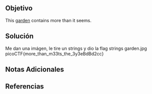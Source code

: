## Objetivo
This [garden](https://jupiter.challenges.picoctf.org/static/d0e1ffb10fc0017c6a82c57900f3ffe3/garden.jpg) contains more than it seems.

## Solución
Me dan una imágen, le tire un strings y dio la flag
strings garden.jpg
picoCTF{more_than_m33ts_the_3y3eBdBd2cc}

## Notas Adicionales


## Referencias
